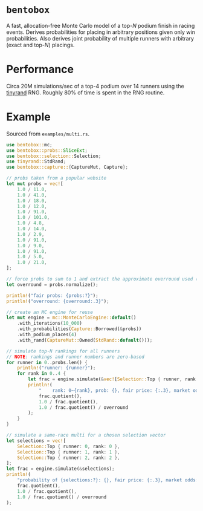 `bentobox`
===
A fast, allocation-free Monte Carlo model of a top-_N_ podium finish in racing events. Derives probabilities for placing in arbitrary positions given only win probabilities. Also derives joint probability of multiple runners with arbitrary (exact and top-_N_) placings.

# Performance
Circa 20M simulations/sec of a top-4 podium over 14 runners using the [tinyrand](https://github.com/obsidiandynamics/tinyrand) RNG. Roughly 80% of time is spent in the RNG routine.

# Example
Sourced from `examples/multi.rs`.

```rust
use bentobox::mc;
use bentobox::probs::SliceExt;
use bentobox::selection::Selection;
use tinyrand::StdRand;
use bentobox::capture::{CaptureMut, Capture};

// probs taken from a popular website
let mut probs = vec![
    1.0 / 11.0,
    1.0 / 41.0,
    1.0 / 18.0,
    1.0 / 12.0,
    1.0 / 91.0,
    1.0 / 101.0,
    1.0 / 4.8,
    1.0 / 14.0,
    1.0 / 2.9,
    1.0 / 91.0,
    1.0 / 9.0,
    1.0 / 91.0,
    1.0 / 5.0,
    1.0 / 21.0,
];

// force probs to sum to 1 and extract the approximate overround used (multiplicative method assumed)
let overround = probs.normalize();

println!("fair probs: {probs:?}");
println!("overround: {overround:.3}");

// create an MC engine for reuse
let mut engine = mc::MonteCarloEngine::default()
    .with_iterations(10_000)
    .with_probabilities(Capture::Borrowed(&probs))
    .with_podium_places(4)
    .with_rand(CaptureMut::Owned(StdRand::default()));

// simulate top-N rankings for all runners
// NOTE: rankings and runner numbers are zero-based
for runner in 0..probs.len() {
    println!("runner: {runner}");
    for rank in 0..4 {
        let frac = engine.simulate(&vec![Selection::Top { runner, rank }]);
        println!(
            "    rank: 0~{rank}, prob: {}, fair price: {:.3}, market odds: {:.3}",
            frac.quotient(),
            1.0 / frac.quotient(),
            1.0 / frac.quotient() / overround
        );
    }
}

// simulate a same-race multi for a chosen selection vector
let selections = vec![
    Selection::Top { runner: 0, rank: 0 },
    Selection::Top { runner: 1, rank: 1 },
    Selection::Top { runner: 2, rank: 2 },
];
let frac = engine.simulate(&selections);
println!(
    "probability of {selections:?}: {}, fair price: {:.3}, market odds: {:.3}",
    frac.quotient(),
    1.0 / frac.quotient(),
    1.0 / frac.quotient() / overround
);
```